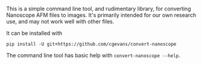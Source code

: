 This is a simple command line tool, and rudimentary library, for converting Nanoscope AFM files to images.  It's primarily intended for our own research use, and may not work well with other files.

It can be installed with

```
pip install -U git+https://github.com/cgevans/convert-nanoscope
```

The command line tool has basic help with `convert-nanoscope --help`.